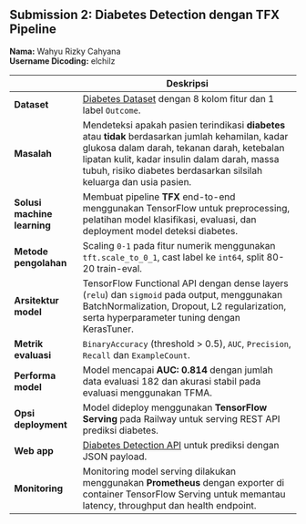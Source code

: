 ## Submission 2: Diabetes Detection dengan TFX Pipeline

**Nama:** Wahyu Rizky Cahyana  
**Username Dicoding:** elchilz

|                          | Deskripsi                                                                 |
|--------------------------|---------------------------------------------------------------------------|
| **Dataset**              | [Diabetes Dataset](https://www.kaggle.com/datasets/akshaydattatraykhare/diabetes-dataset) dengan 8 kolom fitur dan 1 label `Outcome`. |
| **Masalah**              | Mendeteksi apakah pasien terindikasi **diabetes** atau **tidak** berdasarkan jumlah kehamilan, kadar glukosa dalam darah, tekanan darah, ketebalan lipatan kulit, kadar insulin dalam darah, massa tubuh, risiko diabetes berdasarkan silsilah keluarga dan usia pasien. |
| **Solusi machine learning** | Membuat pipeline **TFX** end-to-end menggunakan TensorFlow untuk preprocessing, pelatihan model klasifikasi, evaluasi, dan deployment model deteksi diabetes. |
| **Metode pengolahan**    | Scaling `0-1` pada fitur numerik menggunakan `tft.scale_to_0_1`, cast label ke `int64`, split 80-20 train-eval. |
| **Arsitektur model**     | TensorFlow Functional API dengan dense layers (`relu`) dan `sigmoid` pada output, menggunakan BatchNormalization, Dropout, L2 regularization, serta hyperparameter tuning dengan KerasTuner. |
| **Metrik evaluasi**      | `BinaryAccuracy` (threshold > 0.5), `AUC`, `Precision`, `Recall` dan `ExampleCount`.  |
| **Performa model**       | Model mencapai **AUC: 0.814** dengan jumlah data evaluasi 182 dan akurasi stabil pada evaluasi menggunakan TFMA. |
| **Opsi deployment**      | Model dideploy menggunakan **TensorFlow Serving** pada Railway untuk serving REST API prediksi diabetes. |
| **Web app**              | [Diabetes Detection API](https://mlops2-production-fce5.up.railway.app/v1/models/cc-model/metadata) untuk prediksi dengan JSON payload. |
| **Monitoring**           | Monitoring model serving dilakukan menggunakan **Prometheus** dengan exporter di container TensorFlow Serving untuk memantau latency, throughput dan health endpoint. |
